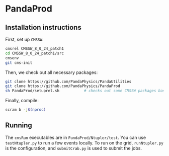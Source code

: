 # PandaProd

## Installation instructions

First, set up `CMSSW`:

```bash
cmsrel CMSSW_8_0_24_patch1
cd CMSSW_8_0_24_patch1/src
cmsenv
git cms-init
```

Then, we check out all necessary packages:

```bash
git clone https://github.com/PandaPhysics/PandaUtilities
git clone https://github.com/PandaPhysics/PandaProd
sh PandaProd/setuprel.sh           # checks out some CMSSW packages based on POG recommendations
```

Finally, compile:

```bash
scram b -j$(nproc)
```

## Running

The `cmsRun` executables are in `PandaProd/Ntupler/test`. 
You can use `testNtupler.py` to run a few events locally. 
To run on the grid, `runNtupler.py` is the configuration, and `submitCrab.py` is used to submit the jobs.
